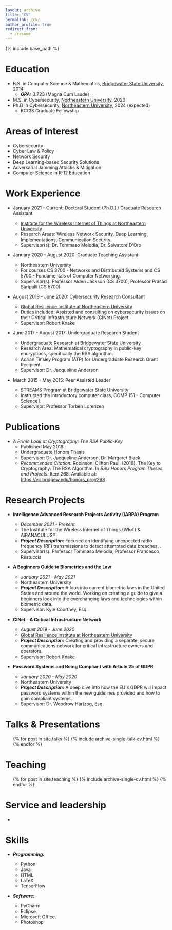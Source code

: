 ```yaml
---
layout: archive
title: "CV"
permalink: /cv/
author_profile: true
redirect_from:
  - /resume
---
```


{% include base_path %}

Education
======
* B.S. in Computer Science & Mathematics, <a href="https://www.bridgew.edu/" target="_blank">Bridgewater State University</a>, 2014
  * **_GPA:_** 3.723 (Magna Cum Laude)
* M.S. in Cybersecurity, <a href="https://www.northeastern.edu/" target="_blank">Northeastern University</a>, 2020
* Ph.D in Cybersecurity, <a href="https://www.northeastern.edu/" target="_blank">Northeastern University</a>, 2024 (expected)
  * KCCIS Graduate Fellowship

Areas of Interest
======
* Cybersecurity
* Cyber Law & Policy
* Network Security
* Deep Learning-based Security Solutions
* Adversarial Jamming Attacks & Mitigation
* Computer Science in K-12 Education

Work Experience
======
* January 2021 - Current: Doctoral Student (Ph.D.) / Graduate Research Assistant
  * <a href="https://www.northeastern.edu/wiot/" target="_blank">Institute for the Wireless Internet of Things at Northeastern University</a>
  * Research Areas: Wireless Network Security, Deep Learning Implementations, Communication Security.
  * Supervisor(s): Dr. Tommaso Melodia, Dr. Salvatore D'Oro

* January 2020 - August 2020: Graduate Teaching Assistant
  * Northeastern University
  * For courses CS 3700 - Networks and Distributed Systems and CS 5700 - Fundamentals of Computer Networking.
  * Supervisor(s): Professor Alden Jackson (CS 3700), Professor Prasad Saripalli (CS 5700)

* August 2019 - June 2020: Cybersecurity Research Consultant
  * <a href="https://globalresilience.northeastern.edu/" target="_blank">Global Resilience Institute at Northeastern University</a>
  * Duties included: Assisted and consulting on cybersecurity issues on their Critical Infrastructure Network (CINet) Project.
  * Supervisor: Robert Knake

* June 2017 - August 2017: Undergraduate Research Student
  * <a href="https://www.bridgew.edu/academics/undergraduate-research" target="_blank">Undergraduate Research at Bridgewater State University</a>
  * Research Area: Mathematical cryptography in public-key encryptions, specifically the RSA algorithm.
  * Adrian Tinsley Program (ATP) for Undergraduate Research Grant Recipient.
  * Supervisor: Dr. Jacqueline Anderson

* March 2015 - May 2015: Peer Assisted Leader
  * STREAMS Program at Bridgewater State University
  * Instructed the introductory computer class, COMP 151 - Computer Science I.
  * Supervisor: Professor Torben Lorenzen

Publications
======
* _A Prime Look at Cryptography: The RSA Public-Key_
  * Published May 2018
  * Undergraduate Honors Thesis
  * Supervisor: Dr. Jacqueline Anderson, Dr. Margaret Black
  * _Recommended Citation:_ Robinson, Clifton Paul. (2018). The Key to Cryptography: The RSA Algorithm. In _BSU Honors Program Theses and Projects_. Item 268. Available at: https://vc.bridgew.edu/honors_proj/268
  
Research Projects
======
* **Intelligence Advanced Research Projects Activity (IARPA) Program**
  * _December 2021 - Present_
  * The Institute for the Wireless Internet of Things (WIoT) & AiRANACULUS®
  * _**Project Description:**_ Focused on identifying unexpected radio frequency (RF) transmissions to detect attempted data breaches. .
  * Supervisor(s): Professor Tommaso Melodia, Professor Francesco Restuccia

* **A Beginners Guide to Biometrics and the Law**
  * _January 2021 - May 2021_
  * Northeastern University
  * _**Project Description:**_ A look into current biometric laws in the United States and around the world. Working on creating a guide to give a beginners look into the everchanging laws and technologies within biometric data.
  * Supervisor: Kyle Courtney, Esq.

* **CINet - A Critical Infrastructure Network**
  * _August 2019 - June 2020_
  * <a href="https://globalresilience.northeastern.edu/" target="_blank">Global Resilience Institute at Northeastern University</a>
  * _**Project Description:**_ Creating and providing a separate, secure communications network for critical infrastructure owners and operators.
  * Supervisor: Robert Knake

* **Password Systems and Being Compliant with Article 25 of GDPR**
  * _January 2020 - May 2020_
  * Northeastern University
  * _**Project Description:**_ A deep dive into how the EU's GDPR will impact password systems within the new guidelines provided and how to gain compliant systems.
  * Supervisor: Dr. Woodrow Hartzog, Esq.
  
Talks & Presentations
======
  <ul>{% for post in site.talks %}
    {% include archive-single-talk-cv.html %}
  {% endfor %}</ul>
  
Teaching
======
  <ul>{% for post in site.teaching %}
    {% include archive-single-cv.html %}
  {% endfor %}</ul>
  
Service and leadership
======
* 

Skills
======
* **_Programming:_**
  * Python
  * Java
  * HTML
  * LaTeX
  * TensorFlow

* **_Software:_**
  * PyCharm
  * Eclipse
  * Microsoft Office
  * Photoshop
